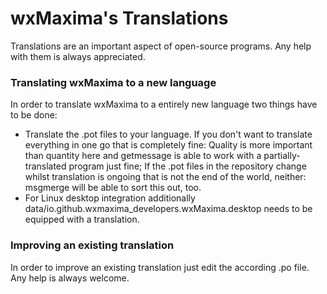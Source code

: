 wxMaxima's Translations
=======================

Translations are an important aspect of open-source programs. Any help with them
is always appreciated.

### Translating wxMaxima to a new language

In order to translate wxMaxima to a entirely new language two things have to be done:
 - Translate the .pot files to your language. If you don't want to translate
   everything in one go that is completely fine: Quality is more important than
   quantity here and getmessage is able to work with a partially-translated program
   just fine; If the .pot files in the repository change whilst translation is
   ongoing that is not the end of the world, neither: msgmerge will be able to
   sort this out, too.
 - For Linux desktop integration additionally
   data/io.github.wxmaxima_developers.wxMaxima.desktop needs to be equipped with
   a translation.

### Improving an existing translation

In order to improve an existing translation just edit the according .po file.
Any help is always welcome.
